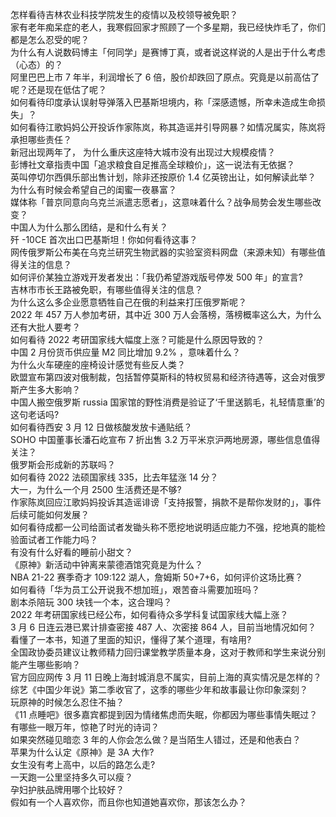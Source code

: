 怎样看待吉林农业科技学院发生的疫情以及校领导被免职？  
家有老年痴呆症的老人，我寒假回家才照顾了一个多星期，我已经快炸毛了，你们都是怎么忍受的呢？  
为什么有人说数码博主「何同学」是赛博丁真，或者说这样说的人是出于什么考虑（心态）的？  
阿里巴巴上市 7 年半，利润增长了 6 倍，股价却跌回了原点。究竟是以前高估了呢？还是现在低估了呢？  
如何看待印度承认误射导弹落入巴基斯坦境内，称「深感遗憾，所幸未造成生命损失」？  
如何看待江歌妈妈公开投诉作家陈岚，称其造谣并引导网暴？如情况属实，陈岚将承担哪些责任？  
新冠出现两年了， 为什么重庆这座特大城市没有出现过大规模疫情？  
彭博社文章指责中国「追求粮食自足推高全球粮价」，这一说法有无依据？  
英叫停切尔西俱乐部出售计划，除非还按原价 1.4 亿英镑出让，如何解读此举？  
为什么有时候会希望自己的闺蜜一夜暴富？  
媒体称「普京同意向乌克兰派遣志愿者」，这意味着什么？战争局势会发生哪些改变？  
中国人为什么那么团结，是和什么有关？  
歼 -10CE 首次出口巴基斯坦！你如何看待这事？  
网传俄罗斯公布美在乌克兰研究生物武器的实验室资料网盘（来源未知）有哪些值得关注的信息？  
如何评价某独立游戏开发者发出：「我仍希望游戏版号停发 500 年」的宣言?  
吉林市市长王路被免职，有哪些值得关注的信息？  
为什么这么多企业愿意牺牲自己在俄的利益来打压俄罗斯呢？  
2022 年 457 万人参加考研，其中近 300 万人会落榜，落榜概率这么大，为什么还有大批人要考？  
如何看待 2022 考研国家线大幅度上涨？可能是什么原因导致的？  
中国 2 月份货币供应量 M2 同比增加 9.2% ，意味着什么？  
为什么火车硬座的座椅设计感觉有些反人类？  
欧盟宣布第四波对俄制裁，包括暂停莫斯科的特权贸易和经济待遇等，这会对俄罗斯产生多大影响？  
中国人搬空俄罗斯 russia 国家馆的野性消费是验证了‘千里送鹅毛，礼轻情意重’的这句老话吗?  
如何看待西安 3 月 12 日做核酸发放卡通贴纸？  
SOHO 中国董事长潘石屹宣布 7 折出售 3.2 万平米京沪两地房源，哪些信息值得关注？  
俄罗斯会形成新的苏联吗？  
如何看待 2022 法硕国家线 335，比去年猛涨 14 分？  
大一，为什么一个月 2500 生活费还是不够?  
作家陈岚回应江歌妈妈投诉其造谣诽谤「支持报警，捐款不是帮你发财的」，事件后续可能如何发展？  
如何看待成都一公司给面试者发锄头称不愿挖地说明适应能力不强，挖地真的能检验面试者工作能力吗？  
有没有什么好看的睡前小甜文？  
《原神》新活动中钟离来蒙德酒馆究竟是为什么？  
NBA 21-22 赛季奇才 109:122 湖人，詹姆斯 50+7+6，如何评价这场比赛？  
如何看待「华为员工公开说我不想加班」，艰苦奋斗需要加班吗？  
剧本杀陪玩 300 块钱一个本，这合理吗？  
2022 年考研国家线已经公布，如何看待众多学科复试国家线大幅上涨？  
3 月 6 日连云港已累计排查密接 487 人、次密接 864 人，目前当地情况如何？  
看懂了一本书，知道了里面的知识，懂得了某个道理，有啥用?  
全国政协委员建议让教师精力回归课堂教学质量本身，这对于教师和学生来说分别能产生哪些影响？  
官方回应网传 3 月 11 日晚上海封城消息不属实，目前上海的真实情况是怎样的？  
综艺《中国少年说》第二季收官了，这季的哪些少年和故事最让你印象深刻？  
玩原神的时候怎么忍住不抽？  
《11 点睡吧》很多嘉宾都提到因为情绪焦虑而失眠，你都因为哪些事情失眠过？  
有哪些一眼万年，惊艳了时光的诗词？  
如果突然碰见暗恋 3 年的人你会怎么做？是当陌生人错过，还是和他表白？  
苹果为什么认定《原神》是 3A 大作?  
女生没有考上高中，以后的路怎么走?  
一天跑一公里坚持多久可以瘦？  
孕妇护肤品牌用哪个比较好？  
假如有一个人喜欢你，而且你也知道她喜欢你，那该怎么办？  
